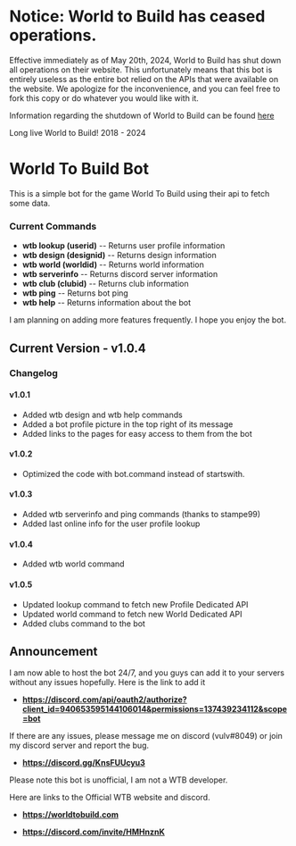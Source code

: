 # Notice: World to Build has ceased operations.

Effective immediately as of May 20th, 2024, World to Build has shut down all operations on their website. This unfortunately means that this bot is entirely useless as the entire bot relied on the APIs that were available on the website. We apologize for the inconvenience, and you can feel free to fork this copy or do whatever you would like with it.

Information regarding the shutdown of World to Build can be found [here]([https://github.com/Polytoria/Docs/tree/new-docs](https://web.archive.org/web/20240130014644/https://blog.worldtobuild.com/2024/01/the-end-of-the-road/))

Long live World to Build!  2018 - 2024


# World To Build Bot
This is a simple bot for the game World To Build using their api to fetch some data.

### Current Commands
- **wtb lookup (userid)** -- Returns user profile information
- **wtb design (designid)** -- Returns design information
- **wtb world (worldid)** -- Returns world information
- **wtb serverinfo** -- Returns discord server information
- **wtb club (clubid)** -- Returns club information
- **wtb ping** -- Returns bot ping
- **wtb help** -- Returns information about the bot

I am planning on adding more features frequently. I hope you enjoy the bot.

## Current Version - v1.0.4
### Changelog 
#### v1.0.1
- Added wtb design and wtb help commands
- Added a bot profile picture in the top right of its message
- Added links to the pages for easy access to them from the bot
#### v1.0.2
- Optimized the code with bot.command instead of startswith.
#### v1.0.3
- Added wtb serverinfo and ping commands (thanks to stampe99)
- Added last online info for the user profile lookup
#### v1.0.4
- Added wtb world command 

#### v1.0.5
- Updated lookup command to fetch new Profile Dedicated API
- Updated world command to fetch new World Dedicated API
- Added clubs command to the bot
## Announcement

I am now able to host the bot 24/7, and you guys can add it to your servers without any issues hopefully. Here is the link to add it

- **https://discord.com/api/oauth2/authorize?client_id=940653595144106014&permissions=137439234112&scope=bot**

If there are any issues, please message me on discord (vulv#8049) or join my discord server and report the bug.

- **https://discord.gg/KnsFUUcyu3**



Please note this bot is unofficial, I am not a WTB developer.

Here are links to the Official WTB website and discord.

- **https://worldtobuild.com**

- **https://discord.com/invite/HMHnznK**
